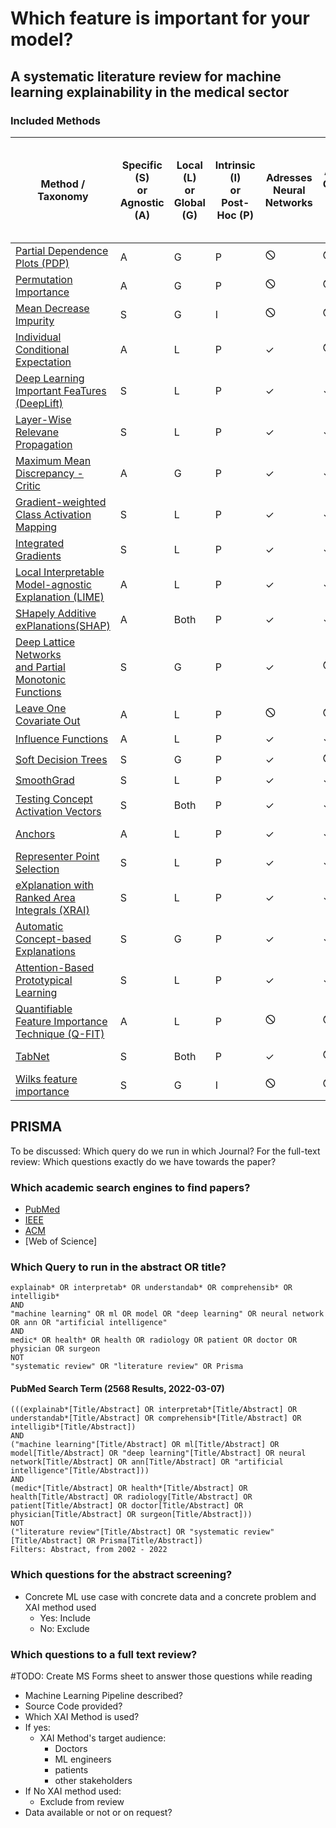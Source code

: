 # Which feature is important for your model?

## A systematic literature review for machine learning explainability in the medical sector

### Included Methods

| Method / Taxonomy                                                                                                                                                               | Specific (S)<br> or <br>Agnostic (A) | Local (L)<br>or<br>Global (G) | Intrinsic (I)<br>or<br>Post-Hoc (P) | Adresses<br>Neural Networks | Adresses<br>Computer Vision Tasks | Addresses <br>Tabular Data | Year <br>of publication | \# citations in<br>Google Scholar<br>as of 21-12-03 | Regr. (R)<br>or<br>Classif. (C) | Source Code<br>Freely Available                                                                                  |
| ------------------------------------------------------------------------------------------------------------------------------------------------------------------------------- | ---------------------------- | ----------------------------- | ----------------------------------- | --------------------------- | --------------------------------- | ---------------------- | ------------------- | ----------------------------------- | ------------------------------- | ---------------------------------------------------------------------------------------------------------------- |
| [Partial Dependence Plots (PDP)](https://www.jstor.org/stable/2699986?seq=1#metadata_info_tab_contents)                                                                          | A                            | G                             | P                                   | 🛇                          | 🛇                                | ✓                      | 2001                | 15545                               | R and C                         | [✓](https://scikit-learn.org/stable/modules/partial_dependence.html)                                             |
| [Permutation Importance](https://arxiv.org/abs/1801.01489)                                                                                                                      | A                            | G                             | P                                   | 🛇                          | 🛇                                | ✓                      | 2010                | 15545                               | R and C                         | [✓](https://scikit-learn.org/stable/modules/permutation_importance.html)                                         |
| [Mean Decrease Impurity](https://proceedings.neurips.cc/paper/4928-understanding-variable-importances-in-forests-of-randomized-trees.pdf)                                       | S                            | G                             | I                                   | 🛇                          | 🛇                                | ✓                      | 2013                | 823                                 | R and C                         | 🛇                                                                                                               |
| [Individual Conditional Expectation](https://www.tandfonline.com/doi/abs/10.1080/10618600.2014.907095)                                                                          | A                            | L                             | P                                   | ✓                           | 🛇                                | ✓                      | 2013                | 571                                 | R and C                         | [✓](https://scikit-learn.org/stable/modules/partial_dependence.html#individual-conditional-expectation-ice-plot) |
| [Deep Learning Important FeaTures (DeepLift)](http://proceedings.mlr.press/v70/shrikumar17a)                                                                                    | S                            | L                             | P                                   | ✓                           | ✓                                 | 🛇                     | 2016                | 1629                                | C                               | [✓](https://github.com/kundajelab/deeplift)                                                                      |
| [Layer-Wise Relevane Propagation](https://arxiv.org/abs/1604.00825)                                                                                                             | S                            | L                             | P                                   | ✓                           | ✓                                 | 🛇                     | 2016                | 2160                                | C                               | [✓](https://github.com/sebastian-lapuschkin/lrp_toolbox)                                                         |
| [Maximum Mean Discrepancy - Critic](http://papers.nips.cc/paper/6300-examples-are-not-enough-learn-tocriticize-criticism-for-interpretability.pdf)                              | A                            | G                             | P                                   | ✓                           | ✓                                 | 🛇                     | 2016                | 445                                 | C                               | [✓](https://github.com/BeenKim/MMD-critic)                                                                       |
| [Gradient-weighted Class Activation Mapping](https://arxiv.org/abs/1610.02391)                                                                                                  | S                            | L                             | P                                   | ✓                           | ✓                                 | 🛇                     | 2016                | 6758                                | C[^1]                             | [✓](https://github.com/ramprs/grad-cam)                                                                          |
| [Integrated Gradients](https://arxiv.org/abs/1703.01365)                                                                                                                        | S                            | L                             | P                                   | ✓                           | ✓                                 | 🛇                     | 2017                | 2017                                | C                               | [✓](https://github.com/ankurtaly/Integrated-Gradients)                                                           |
| [Local Interpretable Model-agnostic Explanation (LIME)](http://papers.nips.cc/paper/2017/file/8a20a8621978632d76c43dfd28b67767-Paper.pdf)                                                                                        | A                            | L                             | P                                   | ✓                           | ✓                                 | ✓                      | 2017                | 5020                                | R and C                         | [✓](https://github.com/marcotcr/lime)                                                                            |
| [SHapely Additive exPlanations(SHAP)](https://arxiv.org/abs/1705.07874)                                                                                                               | A                            | Both                          | P                                   | ✓                           | ✓                                 | ✓                      | 2017                | 5020                                | R and C                         | [✓](https://github.com/slundberg/shap)                                                                     |
| [Deep Lattice Networks<br>and Partial Monotonic Functions](https://arxiv.org/abs/1709.06680)                                                                                    | S                            | G                             | P                                   | ✓                           | 🛇                                | ✓                      | 2017                | 88                                  | R and C                         | 🛇                                                                                                                |
| [Leave One Covariate Out](https://arxiv.org/abs/1604.04173)                                                                                                                     | A                            | L                             | P                                   | 🛇                          | 🛇                                | ✓                      | 2017                | 274                                 | R                               | [✓](https://github.com/ryantibs/conformal)                                                                       |
| [Influence Functions](https://arxiv.org/abs/1703.04730)                                                                                                                         | A                            | L                             | P                                   | ✓                           | ✓                                 | 🛇                     | 2017                | 1377                                | C                               | [✓](https://github.com/kohpangwei/influence-release)                                                             |
| [Soft Decision Trees](https://arxiv.org/abs/1711.09784)                                                                                                                         | S                            | G                             | P                                   | ✓                           | 🛇                                | 🛇                     | 2017                | 357                                 | C                               | [✓](https://github.com/xuyxu/Soft-Decision-Tree)                                                                 |
| [SmoothGrad](https://arxiv.org/abs/1706.03825)                                                                                                                                  | S                            | L                             | P                                   | ✓                           | ✓                                 | 🛇                     | 2017                | 867                                 | C                               | [✓](https://github.com/PAIR-code/saliency)                                                                       |
| [Testing Concept Activation Vectors](https://arxiv.org/abs/1711.11279)                                                                                                          | S                            | Both                          | P                                   | ✓                           | ✓                                 | 🛇                     | 2018                | 583                                 | C                               | [✓](https://github.com/tensorflow/tcav)                                                                          |
| [Anchors](https://homes.cs.washington.edu/~marcotcr/aaai18.pdf)                                                                                                                 | A                            | L                             | P                                   | ✓                           | ✓                                 | ✓                      | 2018                | 922                                 | R and C                         | [✓](https://github.com/marcotcr/anchor)                                                                          |
| [Representer Point Selection](https://arxiv.org/abs/1811.09720)                                                                                                                 | S                            | L                             | P                                   | ✓                           | ✓                                 | 🛇                     | 2018                | 105                                 | C                               | [✓](https://github.com/chihkuanyeh/Representer_Point_Selection)                                                  |
| [eXplanation with Ranked Area Integrals (XRAI)](https://openaccess.thecvf.com/content_ICCV_2019/html/Kapishnikov_XRAI_Better_Attributions_Through_Regions_ICCV_2019_paper.html) | S                            | L                             | P                                   | ✓                           | ✓                                 | 🛇                     | 2019                | 47                                  | C                               | [✓](https://github.com/PAIR-code/saliency)                                                                       |
| [Automatic Concept-based Explanations](https://arxiv.org/abs/1902.03129)                                                                                                        | S                            | G                             | P                                   | ✓                           | ✓                                 | 🛇                     | 2019                | 157                                 | C                               | [✓](https://github.com/amiratag/ACE)                                                                             |
| [Attention-Based Prototypical Learning](https://arxiv.org/abs/1902.06292)                                                                                                           | S                            | L                             | P                                   | ✓                           | ✓                                 | ✓                      | 2019                | 8                                   | C                               | 🛇                                                                                                               |
| [Quantifiable Feature Importance Technique (Q-FIT)](https://arxiv.org/abs/2010.13872)                                                                                                                                       | A                            | L                             | P                                   | 🛇                          | 🛇                                | ✓                      | 2020                | n. A.                               | R and C                         | 🛇                                                                                                               |
| [TabNet](https://www.aaai.org/AAAI21Papers/AAAI-1063.ArikS.pdf)                                                                                                                 | S                            | Both                          | P                                   | ✓                           | 🛇                                | ✓                      | 2020                | 100                                 | R and C                         | 🛇                                                                                                                |
| [Wilks feature importance](https://hess.copernicus.org/articles/25/4947/2021/hess-25-4947-2021.html)                                                                            | S                            | G                             | I                                   | 🛇                          | 🛇                                | ✓                      | 2021                | 1                                   | R and C                         | 🛇                                                                                                               |

## PRISMA
To be discussed: Which query do we run in which Journal?
For the full-text review: Which questions exactly do we have towards the paper?

### Which academic search engines to find papers?

- [PubMed](https://pubmed.ncbi.nlm.nih.gov/)
- [IEEE](https://ieeexplore.ieee.org/Xplore/home.jsp)
- [ACM](https://dl.acm.org/journals)
- [Web of Science]


### Which Query to run in the abstract OR title?
```
explainab* OR interpretab* OR understandab* OR comprehensib* OR intelligib*
AND 
"machine learning" OR ml OR model OR "deep learning" OR neural network OR ann OR "artificial intelligence"
AND
medic* OR health* OR health OR radiology OR patient OR doctor OR physician OR surgeon
NOT
"systematic review" OR "literature review" OR Prisma
```

#### PubMed Search Term (2568 Results, 2022-03-07)
```
(((explainab*[Title/Abstract] OR interpretab*[Title/Abstract] OR understandab*[Title/Abstract] OR comprehensib*[Title/Abstract] OR intelligib*[Title/Abstract]) 
AND 
("machine learning"[Title/Abstract] OR ml[Title/Abstract] OR model[Title/Abstract] OR "deep learning"[Title/Abstract] OR neural network[Title/Abstract] OR ann[Title/Abstract] OR "artificial intelligence"[Title/Abstract])) 
AND 
(medic*[Title/Abstract] OR health*[Title/Abstract] OR health[Title/Abstract] OR radiology[Title/Abstract] OR patient[Title/Abstract] OR doctor[Title/Abstract] OR physician[Title/Abstract] OR surgeon[Title/Abstract])) 
NOT 
("literature review"[Title/Abstract] OR "systematic review"[Title/Abstract] OR Prisma[Title/Abstract])
Filters: Abstract, from 2002 - 2022
```

### Which questions for the abstract screening?
- Concrete ML use case with concrete data and a concrete problem and XAI method used
  - Yes: Include
  - No:  Exclude

### Which questions to a full text review?
#TODO: Create MS Forms sheet to answer those questions while reading
- Machine Learning Pipeline described?
- Source Code provided?
- Which XAI Method is used?
- If yes:
  - XAI Method's target audience:
    - Doctors
    - ML engineers
    - patients
    - other stakeholders
- If No XAI method used:
  - Exclude from review
- Data available or not or on request?

